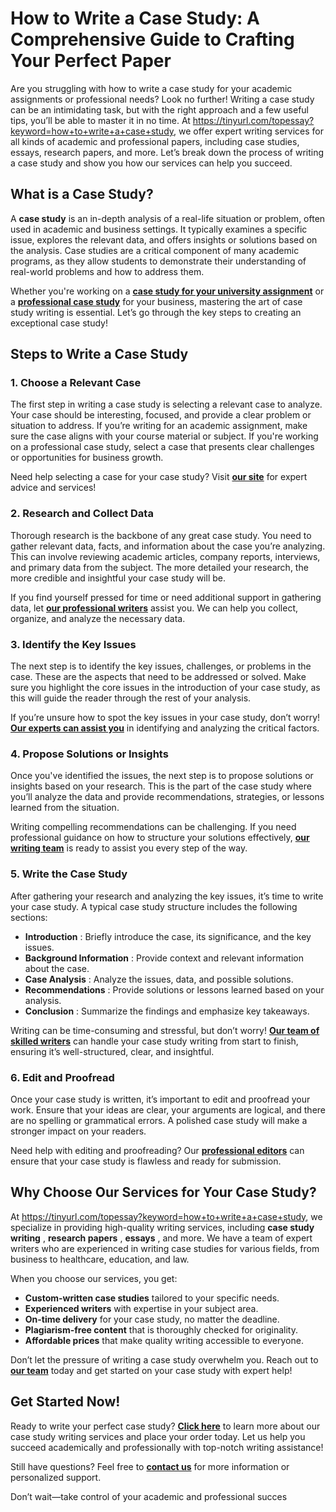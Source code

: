 # How to Write a Case Study: A Comprehensive Guide to Crafting Your Perfect Paper

Are you struggling with how to write a case study for your academic assignments or professional needs? Look no further! Writing a case study can be an intimidating task, but with the right approach and a few useful tips, you’ll be able to master it in no time. At https://tinyurl.com/topessay?keyword=how+to+write+a+case+study, we offer expert writing services for all kinds of academic and professional papers, including case studies, essays, research papers, and more. Let’s break down the process of writing a case study and show you how our services can help you succeed.

## What is a Case Study?

A **case study** is an in-depth analysis of a real-life situation or problem, often used in academic and business settings. It typically examines a specific issue, explores the relevant data, and offers insights or solutions based on the analysis. Case studies are a critical component of many academic programs, as they allow students to demonstrate their understanding of real-world problems and how to address them.

Whether you're working on a [**case study for your university assignment**](https://tinyurl.com/topessay?keyword=how+to+write+a+case+study) or a [**professional case study**](https://tinyurl.com/topessay?keyword=how+to+write+a+case+study) for your business, mastering the art of case study writing is essential. Let’s go through the key steps to creating an exceptional case study!

## Steps to Write a Case Study

### 1. Choose a Relevant Case

The first step in writing a case study is selecting a relevant case to analyze. Your case should be interesting, focused, and provide a clear problem or situation to address. If you’re writing for an academic assignment, make sure the case aligns with your course material or subject. If you're working on a professional case study, select a case that presents clear challenges or opportunities for business growth.

Need help selecting a case for your case study? Visit [**our site**](https://tinyurl.com/topessay?keyword=how+to+write+a+case+study) for expert advice and services!

### 2. Research and Collect Data

Thorough research is the backbone of any great case study. You need to gather relevant data, facts, and information about the case you’re analyzing. This can involve reviewing academic articles, company reports, interviews, and primary data from the subject. The more detailed your research, the more credible and insightful your case study will be.

If you find yourself pressed for time or need additional support in gathering data, let [**our professional writers**](https://tinyurl.com/topessay?keyword=how+to+write+a+case+study) assist you. We can help you collect, organize, and analyze the necessary data.

### 3. Identify the Key Issues

The next step is to identify the key issues, challenges, or problems in the case. These are the aspects that need to be addressed or solved. Make sure you highlight the core issues in the introduction of your case study, as this will guide the reader through the rest of your analysis.

If you’re unsure how to spot the key issues in your case study, don’t worry! [**Our experts can assist you**](https://tinyurl.com/topessay?keyword=how+to+write+a+case+study) in identifying and analyzing the critical factors.

### 4. Propose Solutions or Insights

Once you've identified the issues, the next step is to propose solutions or insights based on your research. This is the part of the case study where you’ll analyze the data and provide recommendations, strategies, or lessons learned from the situation.

Writing compelling recommendations can be challenging. If you need professional guidance on how to structure your solutions effectively, [**our writing team**](https://tinyurl.com/topessay?keyword=how+to+write+a+case+study) is ready to assist you every step of the way.

### 5. Write the Case Study

After gathering your research and analyzing the key issues, it’s time to write your case study. A typical case study structure includes the following sections:

- **Introduction** : Briefly introduce the case, its significance, and the key issues.
- **Background Information** : Provide context and relevant information about the case.
- **Case Analysis** : Analyze the issues, data, and possible solutions.
- **Recommendations** : Provide solutions or lessons learned based on your analysis.
- **Conclusion** : Summarize the findings and emphasize key takeaways.

Writing can be time-consuming and stressful, but don’t worry! [**Our team of skilled writers**](https://tinyurl.com/topessay?keyword=how+to+write+a+case+study) can handle your case study writing from start to finish, ensuring it’s well-structured, clear, and insightful.

### 6. Edit and Proofread

Once your case study is written, it’s important to edit and proofread your work. Ensure that your ideas are clear, your arguments are logical, and there are no spelling or grammatical errors. A polished case study will make a stronger impact on your readers.

Need help with editing and proofreading? Our [**professional editors**](https://tinyurl.com/topessay?keyword=how+to+write+a+case+study) can ensure that your case study is flawless and ready for submission.

## Why Choose Our Services for Your Case Study?

At https://tinyurl.com/topessay?keyword=how+to+write+a+case+study, we specialize in providing high-quality writing services, including **case study writing** , **research papers** , **essays** , and more. We have a team of expert writers who are experienced in writing case studies for various fields, from business to healthcare, education, and law.

When you choose our services, you get:

- **Custom-written case studies** tailored to your specific needs.
- **Experienced writers** with expertise in your subject area.
- **On-time delivery** for your case study, no matter the deadline.
- **Plagiarism-free content** that is thoroughly checked for originality.
- **Affordable prices** that make quality writing accessible to everyone.

Don’t let the pressure of writing a case study overwhelm you. Reach out to [**our team**](https://tinyurl.com/topessay?keyword=how+to+write+a+case+study) today and get started on your case study with expert help!

## Get Started Now!

Ready to write your perfect case study? [**Click here**](https://tinyurl.com/topessay?keyword=how+to+write+a+case+study) to learn more about our case study writing services and place your order today. Let us help you succeed academically and professionally with top-notch writing assistance!

Still have questions? Feel free to [**contact us**](https://tinyurl.com/topessay?keyword=how+to+write+a+case+study) for more information or personalized support.

Don’t wait—take control of your academic and professional succes
